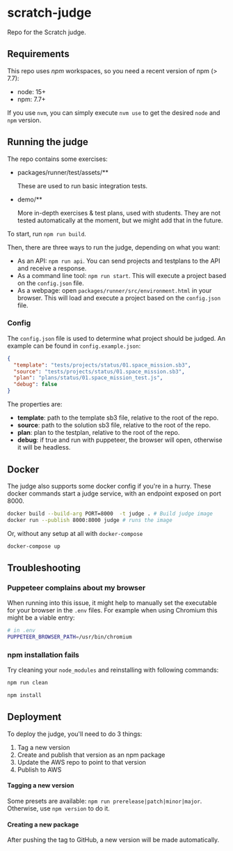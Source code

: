 # scratch-judge

Repo for the Scratch judge.

## Requirements

This repo uses _npm_ workspaces, so you need a recent version of npm (> 7.7):

- node: 15+
- npm: 7.7+

If you use `nvm`, you can simply execute `nvm use` to get the desired `node` and `npm` version.

## Running the judge

The repo contains some exercises:

- packages/runner/test/assets/\*\*

  These are used to run basic integration tests.

- demo/\*\*

  More in-depth exercises & test plans, used with students. They are not tested automatically at the moment, but we
  might add that in the future.

To start, run `npm run build`.

Then, there are three ways to run the judge, depending on what you want:

- As an API: `npm run api`. You can send projects and testplans to the API and receive a response.
- As a command line tool: `npm run start`. This will execute a project based on the `config.json` file.
- As a webpage: open `packages/runner/src/environment.html` in your browser. This will load and execute a project based on the `config.json` file.

### Config

The `config.json` file is used to determine what project should be judged.
An example can be found in `config.example.json`:

```json
{
  "template": "tests/projects/status/01.space_mission.sb3",
  "source": "tests/projects/status/01.space_mission.sb3",
  "plan": "plans/status/01.space_mission_test.js",
  "debug": false
}
```

The properties are:

- **template**: path to the template sb3 file, relative to the root of the repo.
- **source**: path to the solution sb3 file, relative to the root of the repo.
- **plan**: plan to the testplan, relative to the root of the repo.
- **debug**: if true and run with puppeteer, the browser will open, otherwise it will be headless.

## Docker

The judge also supports some docker config if you're in a hurry. These docker commands start a judge service, with an endpoint exposed on port 8000.

```bash
docker build --build-arg PORT=8000  -t judge . # Build judge image
docker run --publish 8000:8000 judge # runs the image
```

Or, without any setup at all with `docker-compose`

```bash
docker-compose up
```

## Troubleshooting

### Puppeteer complains about my browser

When running into this issue, it might help to manually set the executable for your browser in the `.env` files. For example when using Chromium this might be a viable entry:

```bash
# in .env
PUPPETEER_BROWSER_PATH=/usr/bin/chromium
```

### npm installation fails

Try cleaning your `node_modules` and reinstalling with following commands:

```bash
npm run clean

npm install
```

## Deployment

To deploy the judge, you'll need to do 3 things:

1. Tag a new version
2. Create and publish that version as an npm package
3. Update the AWS repo to point to that version
4. Publish to AWS

#### Tagging a new version

Some presets are available: `npm run prerelease|patch|minor|major`.
Otherwise, use `npm version` to do it.

#### Creating a new package

After pushing the tag to GitHub, a new version will be made automatically.
